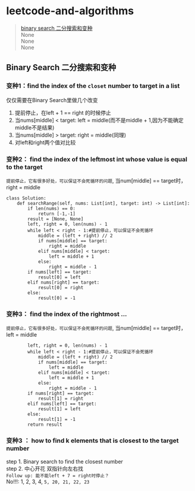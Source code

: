 # leetcode-and-algorithms
> <a href="#head1">binary search 二分搜索和变种</a><br>
> None<br>
> None<br>
> None<br>
## <a id = "head1">Binary Search 二分搜索和变种</a>
### 变种1：find the index of the `closet` number to target in a list<br>
仅仅需要在Binary Search里做几个改变<br> 
1. 提前停止，在left + 1 == right 的时候停止
2. 当nums[middle] < target: left = middle(而不是middle + 1,因为不能确定middle不是结果)
3. 当nums[middle] > target: right = middle(同理)
4. 对left和right两个值对比较
### 变种2： find the index of the leftmost int whose value is equal to the target 
`提前停止，它有很多好处，可以保证不会死循环的问题`, 当num[middle] == target时，right = middle<br>
```
class Solution:
    def searchRange(self, nums: List[int], target: int) -> List[int]:
        if len(nums) == 0:
            return [-1,-1]
        result = [None, None]
        left, right = 0, len(nums) - 1
        while left < right - 1:#提前停止，可以保证不会死循环
            middle = (left + right) // 2
            if nums[middle] == target:
                right = middle
            elif nums[middle] < target:
                left = middle + 1
            else:
                right = middle - 1
        if nums[left] == target:
            result[0] = left
        elif nums[right] == target:
            result[0] = right
        else:
            result[0] = -1
```
### 变种3： find the index of the rightmost ...
`提前停止，它有很多好处，可以保证不会死循环的问题`, 当num[middle] == target时，left = middle<br>
```
        left, right = 0, len(nums) - 1
        while left < right - 1:#提前停止，可以保证不会死循环
            middle = (left + right) // 2
            if nums[middle] == target:
                left = middle
            elif nums[middle] < target:
                left = middle + 1
            else:
                right = middle - 1
        if nums[right] == target:
            result[1] = right
        elif nums[left] == target:
            result[1] = left
        else:
            result[1] = -1
        return result
```
### 变种3 ： how to find k elements that is closest to the target number
step 1. Binary search to find the closest number<br>
step 2. 中心开花 双指针向左右找<br>
`Follow up: 能不能left + 7 = right时停止？`<br>
No!!!: 1, 2, 3, 4, `5, 20, 21, 22, 23`


